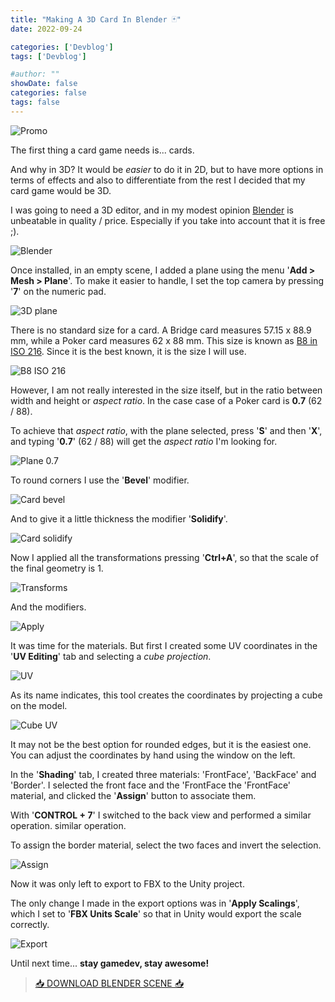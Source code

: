 ```yaml
---
title: "Making A 3D Card In Blender 🃏"
date: 2022-09-24

categories: ['Devblog']
tags: ['Devblog']

#author: ""
showDate: false
categories: false
tags: false
---
```


![Promo](/Dawn-Of-The-Cards/images/making_a_3d_card_in_blender/promo.png "Promo")

The first thing a card game needs is... cards.

<!--more-->

And why in 3D? It would be _easier_ to do it in 2D, but to have more options in terms of effects and also to differentiate from the rest I decided that my card game would be 3D.

I was going to need a 3D editor, and in my modest opinion [Blender](https://www.blender.org/) is unbeatable in quality / price.
Especially if you take into account that it is free ;).

![Blender](/Dawn-Of-The-Cards/images/making_a_3d_card_in_blender/blender.jpg "Blender")

Once installed, in an empty scene, I added a plane using the menu '**Add > Mesh > Plane**'.
To make it easier to handle, I set the top camera by pressing '**7**' on the numeric pad.

![3D plane](/Dawn-Of-The-Cards/images/making_a_3d_card_in_blender/plane.jpg "3D plane")

There is no standard size for a card. A Bridge card measures 57.15 x 88.9 mm, while a Poker card measures 62 x 88 mm.
This size is known as [B8 in ISO 216](https://formaty.info/en/B8/). Since it is the best known, it is the size I will use.

![B8 ISO 216](/Dawn-Of-The-Cards/images/making_a_3d_card_in_blender/b8.jpg "B8 ISO 216")

However, I am not really interested in the size itself, but in the ratio between width and height or _aspect ratio_. In the case
case of a Poker card is **0.7** (62 / 88).

To achieve that _aspect ratio_, with the plane selected, press '**S**' and then '**X**', and typing '**0.7**' (62 / 88) will get the _aspect ratio_ I'm looking for.

![Plane 0.7](/Dawn-Of-The-Cards/images/making_a_3d_card_in_blender/plane_07.jpg "Plane 0.7")

To round corners I use the '**Bevel**' modifier.

![Card bevel](/Dawn-Of-The-Cards/images/making_a_3d_card_in_blender/card_bevel.jpg "Card bevel")

And to give it a little thickness the modifier '**Solidify**'.

![Card solidify](/Dawn-Of-The-Cards/images/making_a_3d_card_in_blender/card_solidify.jpg "Card solidify")

Now I applied all the transformations pressing '**Ctrl+A**', so that the scale of the final geometry is 1.

![Transforms](/Dawn-Of-The-Cards/images/making_a_3d_card_in_blender/transform.jpg "Transforms")

And the modifiers.

![Apply](/Dawn-Of-The-Cards/images/making_a_3d_card_in_blender/apply.jpg "Apply")

It was time for the materials. But first I created some UV coordinates in the '**UV Editing**' tab and selecting a _cube projection_.

![UV](/Dawn-Of-The-Cards/images/making_a_3d_card_in_blender/uv.jpg "UV")

As its name indicates, this tool creates the coordinates by projecting a cube on the model.

![Cube UV](/Dawn-Of-The-Cards/images/making_a_3d_card_in_blender/cube_uv.png "Cube UV")

It may not be the best option for rounded edges, but it is the easiest one. You can adjust the coordinates by hand using the window on the left.

In the '**Shading**' tab, I created three materials: 'FrontFace', 'BackFace' and 'Border'. I selected the front face and the 'FrontFace
the 'FrontFace' material, and clicked the '**Assign**' button to associate them.

With '**CONTROL + 7**' I switched to the back view and performed a similar operation.
similar operation.

To assign the border material, select the two faces and invert the selection.

![Assign](/Dawn-Of-The-Cards/images/making_a_3d_card_in_blender/assign.jpg "Assign")

Now it was only left to export to FBX to the Unity project.

The only change I made in the export options was in '**Apply Scalings**', which I set to '**FBX Units Scale**' so that in Unity
would export the scale correctly.

![Export](/Dawn-Of-The-Cards/images/making_a_3d_card_in_blender/export.jpg "Export")

Until next time... **stay gamedev, stay awesome!**

> [📥 DOWNLOAD BLENDER SCENE 📥](/Dawn-Of-The-Cards/images/making_a_3d_card_in_blender/card.blend)
